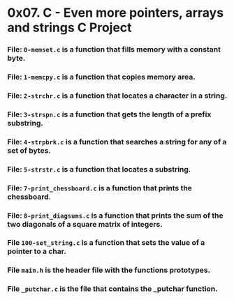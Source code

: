 # 0x07. C - Even more pointers, arrays and strings C Project

### File: `0-memset.c` is a function that fills memory with a constant byte.

### File: `1-memcpy.c` is a function that copies memory area.

### File: `2-strchr.c` is a function that locates a character in a string.

### File: `3-strspn.c` is a function that gets the length of a prefix substring.

### File: `4-strpbrk.c` is a function that searches a string for any of a set of bytes.

### File: `5-strstr.c` is a function that locates a substring.

### File: `7-print_chessboard.c` is a function that prints the chessboard.

### File: `8-print_diagsums.c` is a function that prints the sum of the two diagonals of a square matrix of integers.

### File `100-set_string.c` is a function that sets the value of a pointer to a char.

### File `main.h` is the header file with the functions prototypes.

### File `_putchar.c` is the file that contains the \_putchar function.
